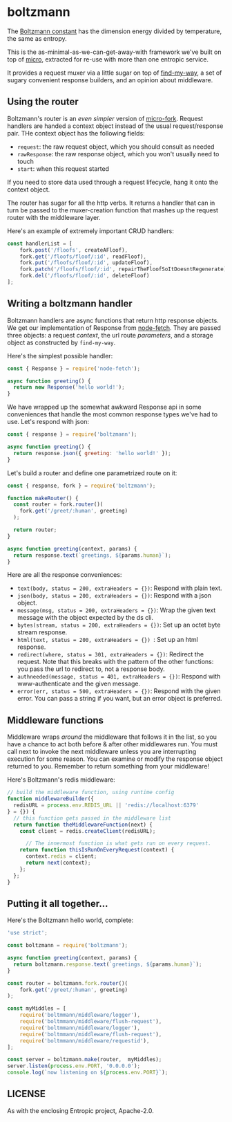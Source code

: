 # boltzmann

The [Boltzmann constant](https://en.wikipedia.org/wiki/Boltzmann_constant) has the dimension energy divided by temperature, the same as entropy.

This is the as-minimal-as-we-can-get-away-with framework we've built on top of [micro](https://github.com/zeit/micro), extracted for re-use with more than one entropic service.

It provides a request muxer via a little sugar on top of [find-my-way](https://github.com/delvedor/find-my-way), a set of sugary convenient response builders, and an opinion about middleware.

## Using the router

Boltzmann's router is an *even simpler* version of [micro-fork](https://github.com/amio/micro-fork). Request handlers are handed a context object instead of the usual request/response pair. THe context object has the following fields:

* `request`: the raw request object, which you should consult as needed
* `rawResponse`: the raw response object, which you won't usually need to touch
* `start`: when this request started

If you need to store data used through a request lifecycle, hang it onto the context object.

The router has sugar for all the http verbs. It returns a handler that can in turn be passed to the muxer-creation function that mashes up the request router with the middleware layer.

Here's an example of extremely important CRUD handlers:

```js
const handlerList = [
	fork.post('/floofs', createAFloof),
	fork.get('/floofs/floof/:id', readFloof),
	fork.put('/floofs/floof/:id', updateFloof),
	fork.patch('/floofs/floof/:id', repairTheFloofSoItDoesntRegenerate),
	fork.del('/floofs/floof/:id', deleteFloof)
];
```

## Writing a boltzmann handler

Boltzmann handlers are async functions that return http response objects. We get our implementation of Response from [node-fetch](https://github.com/bitinn/node-fetch). They are passed three objects: a request *context*, the url route *parameters*, and a storage object as  constructed by `find-my-way`.

Here's the simplest possible handler:

```js
const { Response } = require('node-fetch');

async function greeting() {
  return new Response('hello world!');
}
```

We have wrapped up the somewhat awkward Response api in some conveniences that handle the most common response types we've had to use. Let's respond with json:

```js
const { response } = require('boltzmann');

async function greeting() {
  return response.json({ greeting: 'hello world!' });
}
```

Let's build a router and define one parametrized route on it:

```js
const { response, fork } = require('boltzmann');

function makeRouter() {
  const router = fork.router()(
    fork.get('/greet/:human', greeting)
  );

  return router;
}

async function greeting(context, params) {
  return response.text(`greetings, ${params.human}`);
}
```

Here are all the response conveniences:

* `text(body, status = 200, extraHeaders = {})`: Respond with plain text.
* `json(body, status = 200, extraHeaders = {})`: Respond with a json object.
* `message(msg, status = 200, extraHeaders = {})`: Wrap the given text message with the object expected by the ds cli.
* `bytes(stream, status = 200, extraHeaders = {})`: Set up an octet byte stream response.
* `html(text, status = 200, extraHeaders = {}) `: Set up an html response.
* `redirect(where, status = 301, extraHeaders = {})`: Redirect the request. Note that this breaks with the pattern of the other functions: you pass the url to redirect to, not a response body.
* `authneeded(message, status = 401, extraHeaders = {})`: Respond with www-authenticate and the given message.
* `error(err, status = 500, extraHeaders = {})`: Respond with the given error. You can pass a string if you want, but an error object is preferred.

## Middleware functions

Middleware wraps *around* the middleware that follows it in the list, so you have a chance to act both before & after other middlewares run. You must call next to invoke the next middleware unless you are interrupting execution for some reason. You can examine or modify the response object returned to you. Remember to return something from your middleware!

Here's Boltzmann's redis middleware:

```js
// build the middleware function, using runtime config
function middlewareBuilder({
  redisURL = process.env.REDIS_URL || 'redis://localhost:6379'
} = {}) {
  // this function gets passed in the middleware list
  return function theMiddlewareFunction(next) {
    const client = redis.createClient(redisURL);

	  // The innermost function is what gets run on every request.
    return function thisIsRunOnEveryRequest(context) {
      context.redis = client;
      return next(context);
    };
  };
}
```

## Putting it all together...

Here's the Boltzmann hello world, complete:

```js
'use strict';

const boltzmann = require('boltzmann');

async function greeting(context, params) {
  return boltzmann.response.text(`greetings, ${params.human}`);
}

const router = boltzmann.fork.router()(
    fork.get('/greet/:human', greeting)
);

const myMiddles = [
	require('boltmmann/middleware/logger'),
	require('boltmmann/middleware/flush-request'),
	require('boltmmann/middleware/logger'),
	require('boltmmann/middleware/flush-request'),
	require('boltmmann/middleware/requestid'),
];

const server = boltzmann.make(router,  myMiddles);
server.listen(process.env.PORT, '0.0.0.0');
console.log(`now listening on ${process.env.PORT}`);
```

## LICENSE

As with the enclosing Entropic project, Apache-2.0.
